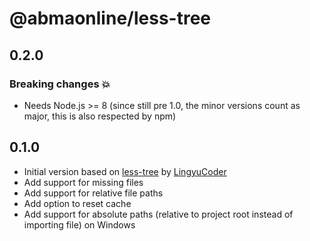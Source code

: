 # @abmaonline/less-tree

## 0.2.0

### Breaking changes 💥

- Needs Node.js >= 8 (since still pre 1.0, the minor versions count as major, this is also respected by npm)

## 0.1.0

- Initial version based on [less-tree](https://www.npmjs.com/package/less-tree) by [LingyuCoder](https://github.com/LingyuCoder)
- Add support for missing files
- Add support for relative file paths
- Add option to reset cache
- Add support for absolute paths (relative to project root instead of importing file) on Windows
